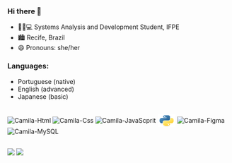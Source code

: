 ### Hi there 👋
- 👨‍💻💻 Systems Analysis and Development Student, IFPE
- 🏙 Recife, Brazil
- 😄 Pronouns: she/her

<h3>Languages: </h3>
<ul>
  <li>Portuguese (native)</li>
  <li>English (advanced)</li>
  <li>Japanese (basic)</li>
</ul>


<!-- <div align="center">
  <a href="https://github.com/camilaslins">
  <img height="180em" src="https://github-readme-stats.vercel.app/api?username=camilaslins&show_icons=true&theme=dracula&include_all_commits=true&count_private=true"/>
  <img height="180em" src="https://github-readme-stats.vercel.app/api/top-langs/?username=camilaslins&layout=compact&langs_count=7&theme=tokyonight"/>
</div>
-->  
   <div style="display: inline_block"><br>
  <img align="center" alt="Camila-Html" height="30" width="40" src="https://cdn.jsdelivr.net/gh/devicons/devicon/icons/html5/html5-original.svg" />
  <img align="center" alt="Camila-Css" height="30" width="40" src="https://cdn.jsdelivr.net/gh/devicons/devicon/icons/css3/css3-original.svg" />
  <img align="center" alt="Camila-JavaScprit" height="30" width="40" src="https://cdn.jsdelivr.net/gh/devicons/devicon/icons/javascript/javascript-original.svg" />
  <img align="center" alt="Camila-Python" height="30" width="40" src="https://raw.githubusercontent.com/devicons/devicon/master/icons/python/python-original.svg">
  <img align="center" alt="Camila-Figma" height="30" width="40" src="https://cdn.jsdelivr.net/gh/devicons/devicon/icons/figma/figma-original.svg" />
  <img align="center" alt="Camila-MySQL" height="30" width="40" src="https://cdn.jsdelivr.net/gh/devicons/devicon/icons/mysql/mysql-original-wordmark.svg" />
   
##     
  
</div>
  
  <div>
  <a href = "mailto:camilalins.ti@gmail.com"><img src="https://img.shields.io/badge/-Gmail-%23333?style=for-the-badge&logo=gmail&logoColor=white" target="_blank"></a>
  <a href="https://www.linkedin.com/in/camila-lins-/" target="_blank"><img src="https://img.shields.io/badge/-LinkedIn-%230077B5?style=for-the-badge&logo=linkedin&logoColor=white" target="_blank"></a>

